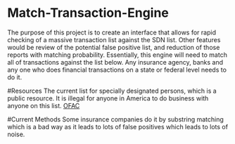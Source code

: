# Match-Transaction-Engine
The purpose of this project is to create an interface that allows for rapid checking of a massive transaction list against the SDN list. Other features would be review of the potential false positive list, and reduction of those reports with matching probability. Essentially, this engine will need to match all of transactions against the list below. Any insurance agency, banks and any one who does financial transactions on a state or federal level needs to do it. 

#Resources 
The current list for specially designated persons, which is a public resource. It is illegal for anyone in America to do business with anyone on this list. 
[OFAC](https://sanctionssearch.ofac.treas.gov/) 

#Current Methods 
Some insurance companies do it by substring matching which is a bad way as it leads to lots of false positives which leads to lots of noise. 
